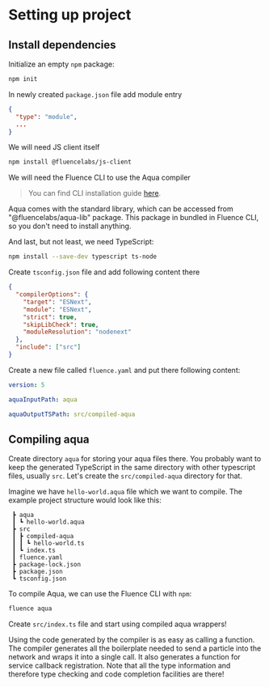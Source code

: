 # Setting up project

## Install dependencies

Initialize an empty `npm` package:

```sh
npm init
```

In newly created `package.json` file add module entry
```json
{
  "type": "module",
  ...
}
```

We will need JS client itself

```sh
npm install @fluencelabs/js-client
```

We will need the Fluence CLI to use the Aqua compiler

> You can find CLI installation guide [here](https://github.com/fluencelabs/cli).

Aqua comes with the standard library, which can be accessed from "@fluencelabs/aqua-lib" package. This package in bundled in Fluence CLI, so you don't need to install anything.

And last, but not least, we need TypeScript:

```sh
npm install --save-dev typescript ts-node
```

Create `tsconfig.json` file and add following content there

```json
{
  "compilerOptions": {
    "target": "ESNext",
    "module": "ESNext",
    "strict": true,
    "skipLibCheck": true,
    "moduleResolution": "nodenext"
  },
  "include": ["src"]
}
```

Create a new file called `fluence.yaml` and put there following content:

```yaml
version: 5

aquaInputPath: aqua

aquaOutputTSPath: src/compiled-aqua
```

## Compiling aqua

Create directory `aqua` for storing your aqua files there. You probably want to keep the generated TypeScript in the same directory with other typescript files, usually `src`. Let's create the `src/compiled-aqua` directory for that.

Imagine we have `hello-world.aqua` file which we want to compile. The example project structure would look like this:

```
 ┣ aqua
 ┃ ┗ hello-world.aqua
 ┣ src
 ┃ ┣ compiled-aqua
 ┃ ┃ ┗ hello-world.ts
 ┃ ┗ index.ts
 ┃ fluence.yaml
 ┣ package-lock.json
 ┣ package.json
 ┗ tsconfig.json
```

To compile Aqua, we can use the Fluence CLI with `npm`:

```sh
fluence aqua
```

Create `src/index.ts` file and start using compiled aqua wrappers!

Using the code generated by the compiler is as easy as calling a function. The compiler generates all the boilerplate needed to send a particle into the network and wraps it into a single call. It also generates a function for service callback registration. Note that all the type information and therefore type checking and code completion facilities are there!